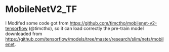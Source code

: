 # MobileNetV2_TF
I Modifed some code got from https://github.com/timctho/mobilenet-v2-tensorflow (@timctho), so it can load correctly the pre-train model downloaded from https://github.com/tensorflow/models/tree/master/research/slim/nets/mobilenet.
